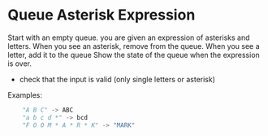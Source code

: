 # Queue Asterisk Expression

Start with an empty queue.
you are given an expression of asterisks and letters.
When you see an asterisk, remove from the queue.
When you see a letter, add it to the queue
Show the state of the queue when the expression is over.

* check that the input is valid (only single letters or asterisk)

Examples:
```python
	"A B C" -> ABC
	"a b c d *" -> bcd
	"F O O M * A * R * K" -> "MARK"
```
